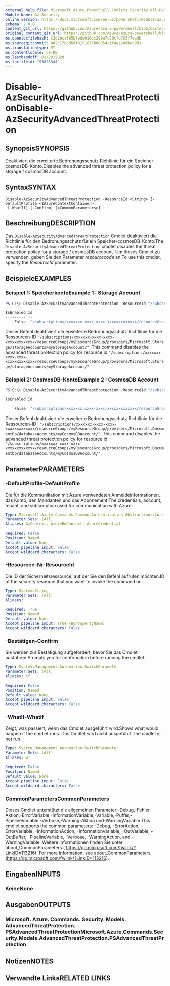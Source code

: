 ```yaml
---
external help file: Microsoft.Azure.PowerShell.Cmdlets.Security.dll-Help.xml
Module Name: Az.Security
online version: https://docs.microsoft.com/en-us/powershell/module/az.security/disable-azsecurityadvancedthreatprotection
schema: 2.0.0
content_git_url: https://github.com/Azure/azure-powershell/blob/master/src/Security/Security/help/DIsable-AzSecurityAdvancedThreatProtection.md
original_content_git_url: https://github.com/Azure/azure-powershell/blob/master/src/Security/Security/help/DIsable-AzSecurityAdvancedThreatProtection.md
ms.openlocfilehash: c2d2bcaf95b7eda010cc299a7c20cfd703f7eadb
ms.sourcegitcommit: 4d2c178cd6df9151877b08d54c1f4a228dbec9d1
ms.translationtype: MT
ms.contentlocale: de-DE
ms.lasthandoff: 01/29/2020
ms.locfileid: "93823344"
---
```

# <span data-ttu-id="c2863-101">Disable-AzSecurityAdvancedThreatProtection</span><span class="sxs-lookup"><span data-stu-id="c2863-101">Disable-AzSecurityAdvancedThreatProtection</span></span>

## <span data-ttu-id="c2863-102">Synopsis</span><span class="sxs-lookup"><span data-stu-id="c2863-102">SYNOPSIS</span></span>
<span data-ttu-id="c2863-103">Deaktiviert die erweiterte Bedrohungsschutz Richtlinie für ein Speicher-cosmosDB-Konto.</span><span class="sxs-lookup"><span data-stu-id="c2863-103">Disables the advanced threat protection policy for a storage / cosmosDB account.</span></span>

## <span data-ttu-id="c2863-104">Syntax</span><span class="sxs-lookup"><span data-stu-id="c2863-104">SYNTAX</span></span>

```
Disable-AzSecurityAdvancedThreatProtection -ResourceId <String> [-DefaultProfile <IAzureContextContainer>]
 [-WhatIf] [-Confirm] [<CommonParameters>]
```

## <span data-ttu-id="c2863-105">Beschreibung</span><span class="sxs-lookup"><span data-stu-id="c2863-105">DESCRIPTION</span></span>
<span data-ttu-id="c2863-106">Das `Disable-AzSecurityAdvancedThreatProtection` Cmdlet deaktiviert die Richtlinie für den Bedrohungsschutz für ein Speicher-cosmosDB-Konto.</span><span class="sxs-lookup"><span data-stu-id="c2863-106">The `Disable-AzSecurityAdvancedThreatProtection` cmdlet disables the threat protection policy for a storage / cosmosDB account.</span></span>
<span data-ttu-id="c2863-107">Um dieses Cmdlet zu verwenden, geben Sie den Parameter *resourcecode* an.</span><span class="sxs-lookup"><span data-stu-id="c2863-107">To use this cmdlet, specify the *ResourceId* parameter.</span></span>

## <span data-ttu-id="c2863-108">Beispiele</span><span class="sxs-lookup"><span data-stu-id="c2863-108">EXAMPLES</span></span>

### <span data-ttu-id="c2863-109">Beispiel 1: Speicherkonto</span><span class="sxs-lookup"><span data-stu-id="c2863-109">Example 1 : Storage Account</span></span>
```powershell
PS C:\> Disable-AzSecurityAdvancedThreatProtection -ResourceId "/subscriptions/xxxxxxx-xxxx-xxxx-xxxxxxxxxxxxx/resourceGroups/myResourceGroup/providers/Microsoft.Storage/storageAccounts/myStorageAccount/"

IsEnabled Id
--------- --
    False  "/subscriptions/xxxxxxx-xxxx-xxxx-xxxxxxxxxxxxx/resourceGroups/myResourceGroup/providers/Microsoft.Storage/storageAccounts/myStorageAccount/"
```

<span data-ttu-id="c2863-110">Dieser Befehl deaktiviert die erweiterte Bedrohungsschutz Richtlinie für die Ressourcen-ID `"/subscriptions/xxxxxxx-xxxx-xxxx-xxxxxxxxxxxxx/resourceGroups/myResourceGroup/providers/Microsoft.Storage/storageAccounts/myStorageAccount/"` .</span><span class="sxs-lookup"><span data-stu-id="c2863-110">This command disables the advanced threat protection policy for resource id `"/subscriptions/xxxxxxx-xxxx-xxxx-xxxxxxxxxxxxx/resourceGroups/myResourceGroup/providers/Microsoft.Storage/storageAccounts/myStorageAccount/"`.</span></span>

### <span data-ttu-id="c2863-111">Beispiel 2: CosmosDB-Konto</span><span class="sxs-lookup"><span data-stu-id="c2863-111">Example 2 : CosmosDB Account</span></span>
```powershell
PS C:\> Disable-AzSecurityAdvancedThreatProtection -ResourceId "/subscriptions/xxxxxxx-xxxx-xxxx-xxxxxxxxxxxxx/resourceGroups/myResourceGroup/providers/Microsoft.DocumentDb/databaseAccounts/myCosmosDBAccount/"

IsEnabled Id
--------- --
    False  "/subscriptions/xxxxxxx-xxxx-xxxx-xxxxxxxxxxxxx/resourceGroups/myResourceGroup/providers/Microsoft.DocumentDb/databaseAccounts/myCosmosDBAccount/"
```
<span data-ttu-id="c2863-112">Dieser Befehl deaktiviert die erweiterte Bedrohungsschutz Richtlinie für die Ressourcen-ID ` "/subscriptions/xxxxxxx-xxxx-xxxx-xxxxxxxxxxxxx/resourceGroups/myResourceGroup/providers/Microsoft.DocumentDb/databaseAccounts/myCosmosDBAccount/"` .</span><span class="sxs-lookup"><span data-stu-id="c2863-112">This command disables the advanced threat protection policy for resource id ` "/subscriptions/xxxxxxx-xxxx-xxxx-xxxxxxxxxxxxx/resourceGroups/myResourceGroup/providers/Microsoft.DocumentDb/databaseAccounts/myCosmosDBAccount/"`.</span></span>


## <span data-ttu-id="c2863-113">Parameter</span><span class="sxs-lookup"><span data-stu-id="c2863-113">PARAMETERS</span></span>

### <span data-ttu-id="c2863-114">-DefaultProfile</span><span class="sxs-lookup"><span data-stu-id="c2863-114">-DefaultProfile</span></span>
<span data-ttu-id="c2863-115">Die für die Kommunikation mit Azure verwendeten Anmeldeinformationen, das Konto, den Mandanten und das Abonnement.</span><span class="sxs-lookup"><span data-stu-id="c2863-115">The credentials, account, tenant, and subscription used for communication with Azure.</span></span>

```yaml
Type: Microsoft.Azure.Commands.Common.Authentication.Abstractions.Core.IAzureContextContainer
Parameter Sets: (All)
Aliases: AzContext, AzureRmContext, AzureCredential

Required: False
Position: Named
Default value: None
Accept pipeline input: False
Accept wildcard characters: False
```

### <span data-ttu-id="c2863-116">-Resourcen-Nr</span><span class="sxs-lookup"><span data-stu-id="c2863-116">-ResourceId</span></span>
<span data-ttu-id="c2863-117">Die ID der Sicherheitsressource, auf der Sie den Befehl aufrufen möchten.</span><span class="sxs-lookup"><span data-stu-id="c2863-117">ID of the security resource that you want to invoke the command on.</span></span>

```yaml
Type: System.String
Parameter Sets: (All)
Aliases:

Required: True
Position: Named
Default value: None
Accept pipeline input: True (ByPropertyName)
Accept wildcard characters: False
```

### <span data-ttu-id="c2863-118">-Bestätigen</span><span class="sxs-lookup"><span data-stu-id="c2863-118">-Confirm</span></span>
<span data-ttu-id="c2863-119">Sie werden zur Bestätigung aufgefordert, bevor Sie das Cmdlet ausführen.</span><span class="sxs-lookup"><span data-stu-id="c2863-119">Prompts you for confirmation before running the cmdlet.</span></span>

```yaml
Type: System.Management.Automation.SwitchParameter
Parameter Sets: (All)
Aliases: cf

Required: False
Position: Named
Default value: None
Accept pipeline input: False
Accept wildcard characters: False
```

### <span data-ttu-id="c2863-120">-WhatIf</span><span class="sxs-lookup"><span data-stu-id="c2863-120">-WhatIf</span></span>
<span data-ttu-id="c2863-121">Zeigt, was passiert, wenn das Cmdlet ausgeführt wird.</span><span class="sxs-lookup"><span data-stu-id="c2863-121">Shows what would happen if the cmdlet runs.</span></span> <span data-ttu-id="c2863-122">Das Cmdlet wird nicht ausgeführt.</span><span class="sxs-lookup"><span data-stu-id="c2863-122">The cmdlet is not run.</span></span>

```yaml
Type: System.Management.Automation.SwitchParameter
Parameter Sets: (All)
Aliases: wi

Required: False
Position: Named
Default value: None
Accept pipeline input: False
Accept wildcard characters: False
```

### <span data-ttu-id="c2863-123">CommonParameters</span><span class="sxs-lookup"><span data-stu-id="c2863-123">CommonParameters</span></span>
<span data-ttu-id="c2863-124">Dieses Cmdlet unterstützt die allgemeinen Parameter:-Debug,-Fehler Aktion,-ErrorVariable,-InformationVariable,-Variable,-Puffer,-PipelineVariable,-Verbose,-Warning-Aktion und-WarningVariable.</span><span class="sxs-lookup"><span data-stu-id="c2863-124">This cmdlet supports the common parameters: -Debug, -ErrorAction, -ErrorVariable, -InformationAction, -InformationVariable, -OutVariable, -OutBuffer, -PipelineVariable, -Verbose, -WarningAction, and -WarningVariable.</span></span> <span data-ttu-id="c2863-125">Weitere Informationen finden Sie unter about_CommonParameters ( https://go.microsoft.com/fwlink/?LinkID=113216) .</span><span class="sxs-lookup"><span data-stu-id="c2863-125">For more information, see about_CommonParameters (https://go.microsoft.com/fwlink/?LinkID=113216).</span></span>

## <span data-ttu-id="c2863-126">Eingaben</span><span class="sxs-lookup"><span data-stu-id="c2863-126">INPUTS</span></span>

### <span data-ttu-id="c2863-127">Keine</span><span class="sxs-lookup"><span data-stu-id="c2863-127">None</span></span>

## <span data-ttu-id="c2863-128">Ausgaben</span><span class="sxs-lookup"><span data-stu-id="c2863-128">OUTPUTS</span></span>

### <span data-ttu-id="c2863-129">Microsoft. Azure. Commands. Security. Models. AdvancedThreatProtection. PSAdvancedThreatProtection</span><span class="sxs-lookup"><span data-stu-id="c2863-129">Microsoft.Azure.Commands.Security.Models.AdvancedThreatProtection.PSAdvancedThreatProtection</span></span>

## <span data-ttu-id="c2863-130">Notizen</span><span class="sxs-lookup"><span data-stu-id="c2863-130">NOTES</span></span>

## <span data-ttu-id="c2863-131">Verwandte Links</span><span class="sxs-lookup"><span data-stu-id="c2863-131">RELATED LINKS</span></span>
